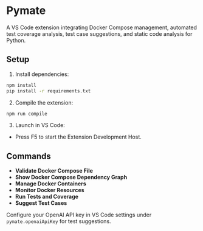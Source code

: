 # Pymate

A VS Code extension integrating Docker Compose management, automated test coverage analysis, test case suggestions, and static code analysis for Python.

## Setup

1. Install dependencies:

```bash
npm install
pip install -r requirements.txt
```

2. Compile the extension:

```bash
npm run compile
```

3. Launch in VS Code:

- Press F5 to start the Extension Development Host.

## Commands

- **Validate Docker Compose File**
- **Show Docker Compose Dependency Graph**
- **Manage Docker Containers**
- **Monitor Docker Resources**
- **Run Tests and Coverage**
- **Suggest Test Cases**

Configure your OpenAI API key in VS Code settings under `pymate.openaiApiKey` for test suggestions.
